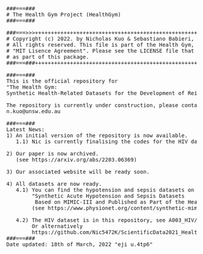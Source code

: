 <pre>
###===### 
# The Health Gym Project (HealthGym)
###===###

###===>>>++++++++++++++++++++++++++++++++++++++++++++++++++++++++++++++++++++++++++++++
# Copyright (c) 2022. by Nicholas Kuo & Sebastiano Babieri, UNSW.                     +
# All rights reserved. This file is part of the Health Gym, and is released under the +
# "MIT Lisence Agreement". Please see the LICENSE file that should have been included +
# as part of this package.                                                            +
###===###++++++++++++++++++++++++++++++++++++++++++++++++++++++++++++++++++++++++++++++

###===###
This is the official repository for 
"The Health Gym:
Synthetic Health-Related Datasets for the Development of Reinforcement Learning Algorithms"

The repository is currently under construction, please contact NicK via the email address
n.kuo@unsw.edu.au

###===###
Latest News:
1) An initial version of the repository is now available.
   1.1) Nic is currently finalising the codes for the HIV dataset.

2) Our paper is now archived.
   (see https://arxiv.org/abs/2203.06369)

3) Our associated website will be ready soon.

4) All datasets are now ready.
   4.1) You can find the hypotension and sepsis datasets on our PhysioNet project website
        "Synthetic Acute Hypotension and Sepsis Datasets 
         Based on MIMIC-III and Published as Part of the Health Gym Project"
        (see https://www.physionet.org/content/synthetic-mimic-iii-health-gym/1.0.0/)
   
   4.2) The HIV dataset is in this repository, see A003_HIV/B001_Dataset/ .
        Or alternatively
        https://github.com/Nic5472K/ScientificData2021_HealthGym/blob/main/A003_HIV/B001_Dataset/README.md .
###===###
Date updated: 18th of March, 2022 "eji u.4tp6"
